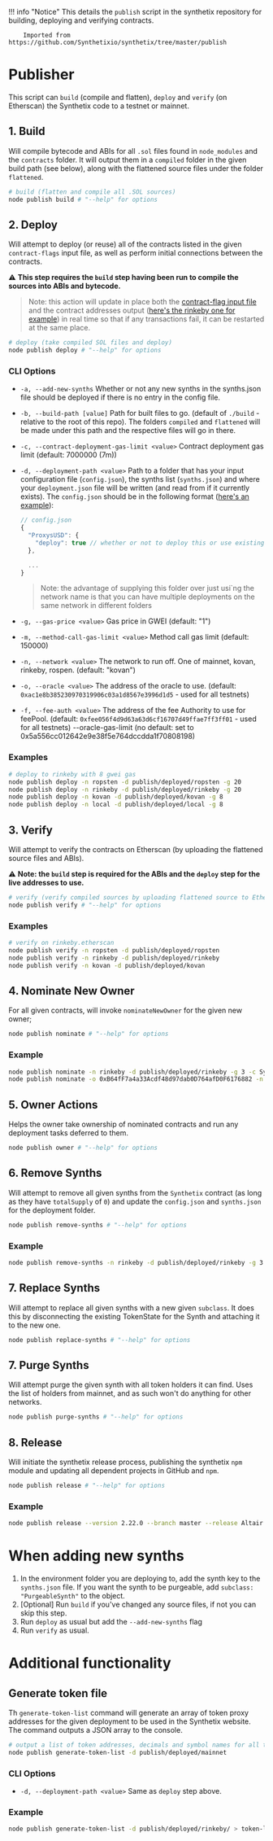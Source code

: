 !!! info "Notice"
		This details the `publish` script in the synthetix repository for building, deploying and verifying contracts.

		Imported from https://github.com/Synthetixio/synthetix/tree/master/publish

# Publisher

This script can `build` (compile and flatten), `deploy` and `verify` (on Etherscan) the Synthetix code to a testnet or mainnet.

## 1. Build

Will compile bytecode and ABIs for all `.sol` files found in `node_modules` and the `contracts` folder. It will output them in a `compiled` folder in the given build path (see below), along with the flattened source files under the folder `flattened`.

```bash
# build (flatten and compile all .SOL sources)
node publish build # "--help" for options
```

## 2. Deploy

Will attempt to deploy (or reuse) all of the contracts listed in the given `contract-flags` input file, as well as perform initial connections between the contracts.

:warning: **This step requires the `build` step having been run to compile the sources into ABIs and bytecode.**

> Note: this action will update in place both the [contract-flag input file](contract-flags.json) and the contract addresses output ([here's the rinkeby one for example](out/rinkeby/contracts.json)) in real time so that if any transactions fail, it can be restarted at the same place.

```bash
# deploy (take compiled SOL files and deploy)
node publish deploy # "--help" for options
```

### CLI Options

- `-a, --add-new-synths` Whether or not any new synths in the synths.json file should be deployed if there is no entry in the config file.
- `-b, --build-path [value]` Path for built files to go. (default of `./build` - relative to the root of this repo). The folders `compiled` and `flattened` will be made under this path and the respective files will go in there.
- `-c, --contract-deployment-gas-limit <value>` Contract deployment gas limit (default: 7000000 (7m))
- `-d, --deployment-path <value>` Path to a folder that has your input configuration file (`config.json`), the synths list (`synths.json`) and where your `deployment.json` file will be written (and read from if it currently exists). The `config.json` should be in the following format ([here's an example](deployed/rinkeby/config.json)):

  ```javascript
  // config.json
  {
    "ProxysUSD": {
      "deploy": true // whether or not to deploy this or use existing instance from any deployment.json file
    },

    ...
  }
  ```

  > Note: the advantage of supplying this folder over just usi`ng the network name is that you can have multiple deployments on the same network in different folders

- `-g, --gas-price <value>` Gas price in GWEI (default: "1")
- `-m, --method-call-gas-limit <value>` Method call gas limit (default: 150000)
- `-n, --network <value>` The network to run off. One of mainnet, kovan, rinkeby, rospen. (default: "kovan")
- `-o, --oracle <value>` The address of the oracle to use. (default: `0xac1e8b385230970319906c03a1d8567e3996d1d5` - used for all testnets)
- `-f, --fee-auth <value>` The address of the fee Authority to use for feePool. (default:
  `0xfee056f4d9d63a63d6cf16707d49ffae7ff3ff01` - used for all testnets)
  --oracle-gas-limit (no default: set to 0x5a556cc012642e9e38f5e764dccdda1f70808198)

### Examples

```bash
# deploy to rinkeby with 8 gwei gas
node publish deploy -n ropsten -d publish/deployed/ropsten -g 20
node publish deploy -n rinkeby -d publish/deployed/rinkeby -g 20
node publish deploy -n kovan -d publish/deployed/kovan -g 8
node publish deploy -n local -d publish/deployed/local -g 8
```

## 3. Verify

Will attempt to verify the contracts on Etherscan (by uploading the flattened source files and ABIs).

:warning: **Note: the `build` step is required for the ABIs and the `deploy` step for the live addresses to use.**

```bash
# verify (verify compiled sources by uploading flattened source to Etherscan via their API)
node publish verify # "--help" for options
```

### Examples

```bash
# verify on rinkeby.etherscan
node publish verify -n ropsten -d publish/deployed/ropsten
node publish verify -n rinkeby -d publish/deployed/rinkeby
node publish verify -n kovan -d publish/deployed/kovan
```

## 4. Nominate New Owner

For all given contracts, will invoke `nominateNewOwner` for the given new owner;

```bash
node publish nominate # "--help" for options
```

### Example

```bash
node publish nominate -n rinkeby -d publish/deployed/rinkeby -g 3 -c Synthetix -c ProxysUSD -o 0x0000000000000000000000000000000000000000
node publish nominate -o 0xB64fF7a4a33Acdf48d97dab0D764afD0F6176882 -n kovan -c ProxysUSD -d publish/deployed/kovan -g 20
```

## 5. Owner Actions

Helps the owner take ownership of nominated contracts and run any deployment tasks deferred to them.

```bash
node publish owner # "--help" for options
```

## 6. Remove Synths

Will attempt to remove all given synths from the `Synthetix` contract (as long as they have `totalSupply` of `0`) and update the `config.json` and `synths.json` for the deployment folder.

```bash
node publish remove-synths # "--help" for options
```

### Example

```bash
node publish remove-synths -n rinkeby -d publish/deployed/rinkeby -g 3 -s sRUB -s sETH
```

## 7. Replace Synths

Will attempt to replace all given synths with a new given `subclass`. It does this by disconnecting the existing TokenState for the Synth and attaching it to the new one.

```bash
node publish replace-synths # "--help" for options
```

## 7. Purge Synths

Will attempt purge the given synth with all token holders it can find. Uses the list of holders from mainnet, and as such won't do anything for other networks.

```bash
node publish purge-synths # "--help" for options
```

## 8. Release

Will initiate the synthetix release process, publishing the synthetix `npm` module and updating all dependent projects in GitHub and `npm`.

```bash
node publish release # "--help" for options
```

### Example

```bash
node publish release --version 2.22.0 --branch master --release Altair
```

# When adding new synths

1. In the environment folder you are deploying to, add the synth key to the `synths.json` file. If you want the synth to be purgeable, add `subclass: "PurgeableSynth"` to the object.
2. [Optional] Run `build` if you've changed any source files, if not you can skip this step.
3. Run `deploy` as usual but add the `--add-new-synths` flag
4. Run `verify` as usual.

# Additional functionality

## Generate token file

Th `generate-token-list` command will generate an array of token proxy addresses for the given deployment to be used in the Synthetix website. The command outputs a JSON array to the console.

```bash
# output a list of token addresses, decimals and symbol names for all the token proxy contracts
node publish generate-token-list -d publish/deployed/mainnet

```

### CLI Options

- `-d, --deployment-path <value>` Same as `deploy` step above.

### Example

```bash
node publish generate-token-list -d publish/deployed/rinkeby/ > token-list.json
```
